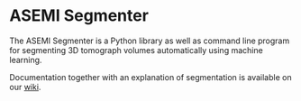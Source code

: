 # ASEMI Segmenter

The ASEMI Segmenter is a Python library as well as command line program for
segmenting 3D tomograph volumes automatically using machine learning.

Documentation together with an explanation of segmentation is available on our
[wiki](https://dsrg-ict.research.um.edu.mt/jabriffa/ASEMI-segmenter/wikis/Home).

